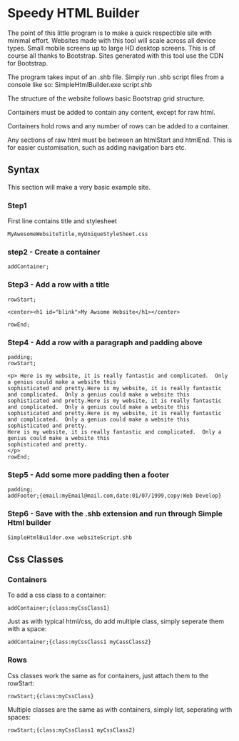 # Speedy HTML Builder


The point of this little program is to make a quick respectible site with minimal effort.  Websites made with this tool
will scale across all device types.  Small mobile screens up to large HD desktop screens.  This is of course all thanks
to Bootstrap.  Sites generated with this tool use the CDN for Bootstrap.

The program takes input of an .shb file.
Simply run .shb script files from a console like so: SimpleHtmlBuilder.exe script.shb

The structure of the website follows basic Bootstrap grid structure.

Containers must be added to contain any content, except for raw html.

Containers hold rows and any number of rows can be added to a container.

Any sections of raw html must be between an htmlStart and htmlEnd.
This is for easier customisation, such as adding navigation bars etc.


## Syntax

This section will make a very basic example site.



### Step1


First line contains title and stylesheet

```
MyAwesomeWebsiteTitle,myUniqueStyleSheet.css
```


### step2 - Create a container

```
addContainer;
```

### Step3 - Add a row with a title
```
rowStart;

<center><h1 id="blink">My Awsome Website</h1></center>

rowEnd;
```

### Step4 - Add a row with a paragraph and padding above

```
padding;
rowStart;

<p> Here is my website, it is really fantastic and complicated.  Only a genius could make a website this
sophisticated and pretty.Here is my website, it is really fantastic and complicated.  Only a genius could make a website this
sophisticated and pretty.Here is my website, it is really fantastic and complicated.  Only a genius could make a website this
sophisticated and pretty.Here is my website, it is really fantastic and complicated.  Only a genius could make a website this
sophisticated and pretty.
Here is my website, it is really fantastic and complicated.  Only a genius could make a website this
sophisticated and pretty.
</p>
rowEnd;
```

### Step5 - Add some more padding then a footer

```
padding;
addFooter;{email:myEmail@mail.com,date:01/07/1999,copy:Web Develop}
```


### Step6 - Save with the .shb extension and run through Simple Html builder


```
SimpleHtmlBuilder.exe websiteScript.shb
```

## Css Classes


### Containers

To add a css class to a container:
```
addContainer;{class:myCssClass1}
```
Just as with typical html/css, do add multiple class, simply seperate them with a space:
```
addContainer;{class:myCssClass1 myCassClass2}
```

### Rows

Css classes work the same as for containers, just attach them to the rowStart:
```
rowStart;{class:myCssClass}
```
Multiple classes are the same as with containers, simply list, seperating with spaces:
```
rowStart;{class:myCssClass1 myCssClass2}
```
